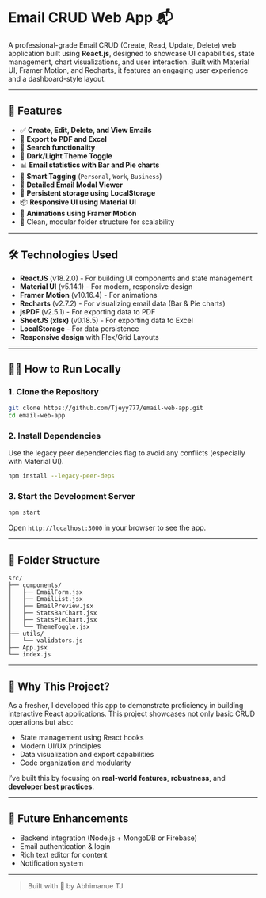 # Email CRUD Web App 📬

A professional-grade Email CRUD (Create, Read, Update, Delete) web application built using **React.js**, designed to showcase UI capabilities, state management, chart visualizations, and user interaction. Built with Material UI, Framer Motion, and Recharts, it features an engaging user experience and a dashboard-style layout.

---

## 🚀 Features

- ✅ **Create, Edit, Delete, and View Emails**
- 📁 **Export to PDF and Excel**
- 🔎 **Search functionality** 
- 🌙 **Dark/Light Theme Toggle**
- 📊 **Email statistics with Bar and Pie charts**
- 🧠 **Smart Tagging** (`Personal`, `Work`, `Business`)
- 🧾 **Detailed Email Modal Viewer**
- 💾 **Persistent storage using LocalStorage**
- 📦 **Responsive UI using Material UI**
- 💫 **Animations using Framer Motion**
- 📂 Clean, modular folder structure for scalability

---

## 🛠️ Technologies Used

- **ReactJS** (v18.2.0) - For building UI components and state management
- **Material UI** (v5.14.1) - For modern, responsive design
- **Framer Motion** (v10.16.4) - For animations
- **Recharts** (v2.7.2) - For visualizing email data (Bar & Pie charts)
- **jsPDF** (v2.5.1) - For exporting data to PDF
- **SheetJS (xlsx)** (v0.18.5) - For exporting data to Excel
- **LocalStorage** - For data persistence
- **Responsive design** with Flex/Grid Layouts

---

## 🧑‍💻 How to Run Locally

### 1. Clone the Repository
```bash
git clone https://github.com/Tjeyy777/email-web-app.git
cd email-web-app
```

### 2. Install Dependencies
Use the legacy peer dependencies flag to avoid any conflicts (especially with Material UI).
```bash
npm install --legacy-peer-deps
```

### 3. Start the Development Server
```bash
npm start
```

Open `http://localhost:3000` in your browser to see the app.

---

## 📁 Folder Structure

```
src/
├── components/
│   ├── EmailForm.jsx
│   ├── EmailList.jsx
│   ├── EmailPreview.jsx
│   ├── StatsBarChart.jsx
│   ├── StatsPieChart.jsx
│   └── ThemeToggle.jsx
├── utils/
│   └── validators.js
├── App.jsx
└── index.js
```

---

## 📌 Why This Project?

As a fresher, I developed this app to demonstrate proficiency in building interactive React applications. This project showcases not only basic CRUD operations but also:
- State management using React hooks
- Modern UI/UX principles
- Data visualization and export capabilities
- Code organization and modularity

I’ve built this by focusing on **real-world features**, **robustness**, and **developer best practices**.

---

## 🧠 Future Enhancements

- Backend integration (Node.js + MongoDB or Firebase)
- Email authentication & login
- Rich text editor for content
- Notification system

---

> Built with 💙 by Abhimanue TJ
